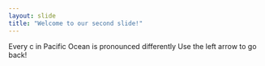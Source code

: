 ```yaml
---
layout: slide
title: "Welcome to our second slide!"
---
```

Every c in Pacific Ocean is pronounced differently
Use the left arrow to go back!

